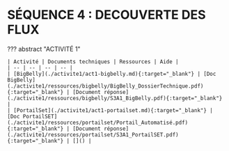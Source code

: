 # SÉQUENCE 4 : DECOUVERTE DES FLUX

??? abstract "ACTIVITÉ 1"

    | Activité | Documents techniques | Ressources | Aide |
    | -- | -- | -- | -- |
    | [BigBelly](./activite1/act1-bigbelly.md){:target="_blank"} | [Doc BigBelly](./activite1/ressources/bigbelly/BigBelly_DossierTechnique.pdf){:target="_blank"} | [Document réponse](./activite1/ressources/bigbelly/S3A1_BigBelly.pdf){:target="_blank"} |
    | [PortailSet](./activite1/act1-portailset.md){:target="_blank"} | [Doc PortailSET](./activite1/ressources/portailset/Portail_Automatisé.pdf){:target="_blank"} | [Document réponse](./activite1/ressources/portailset/S3A1_PortailSET.pdf){:target="_blank"} | []() |

<!--
??? abstract "ACTIVITÉ 2"

    | Activité | Documents techniques | Ressources | Aide |
    | -- | -- | -- | -- |
    | [BigBelly](./activite2/act2-bigbelly.md){:target="_blank"} |  | []() | []() |

??? abstract "Mini-Projet"

    | Activité | Documents techniques | Ressources | Aide |
    | -- | -- | -- | -- |
    | [Xplorer](./mini-projet/xplorer.md){:target="_blank"} |  | []() | []() |

-->